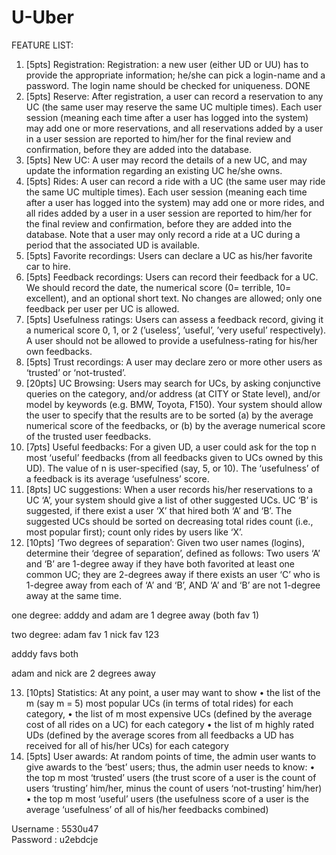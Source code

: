 # U-Uber

FEATURE LIST:

1) [5pts] Registration: Registration: a new user (either UD or UU) has to provide the appropriate information;
he/she can pick a login-name and a password. The login name should be checked for uniqueness.
DONE
2) [5pts] Reserve: After registration, a user can record a reservation to any UC (the same user may reserve
the same UC multiple times). Each user session (meaning each time after a user has logged into the system)
may add one or more reservations, and all reservations added by a user in a user session are reported to
him/her for the final review and confirmation, before they are added into the database.
3) [5pts] New UC: A user may record the details of a new UC, and may update the information regarding
an existing UC he/she owns.
4) [5pts] Rides: A user can record a ride with a UC (the same user may ride the same UC multiple times).
Each user session (meaning each time after a user has logged into the system) may add one or more rides,
and all rides added by a user in a user session are reported to him/her for the final review and confirmation,
before they are added into the database. Note that a user may only record a ride at a UC during a period
that the associated UD is available.
5) [5pts] Favorite recordings: Users can declare a UC as his/her favorite car to hire.
6) [5pts] Feedback recordings: Users can record their feedback for a UC. We should record the date, the
numerical score (0= terrible, 10= excellent), and an optional short text. No changes are allowed; only one
feedback per user per UC is allowed.
7) [5pts] Usefulness ratings: Users can assess a feedback record, giving it a numerical score 0, 1, or 2 (’useless’,
’useful’, ’very useful’ respectively). A user should not be allowed to provide a usefulness-rating for his/her
own feedbacks.
8) [5pts] Trust recordings: A user may declare zero or more other users as ‘trusted’ or ‘not-trusted’.
9) [20pts] UC Browsing: Users may search for UCs, by asking conjunctive queries on the category, and/or
address (at CITY or State level), and/or model by keywords (e.g. BMW, Toyota, F150). Your system should
allow the user to specify that the results are to be sorted (a) by the average numerical score of the feedbacks,
or (b) by the average numerical score of the trusted user feedbacks.
10) [7pts] Useful feedbacks: For a given UD, a user could ask for the top n most ‘useful’ feedbacks (from all
feedbacks given to UCs owned by this UD). The value of n is user-specified (say, 5, or 10). The ‘usefulness’
of a feedback is its average ‘usefulness’ score.
11) [8pts] UC suggestions: When a user records his/her reservations to a UC ‘A’, your system should give a
list of other suggested UCs. UC ‘B’ is suggested, if there exist a user ‘X’ that hired both ‘A’ and ‘B’. The
suggested UCs should be sorted on decreasing total rides count (i.e., most popular first); count only rides
by users like ‘X’.
12) [10pts] ‘Two degrees of separation’: Given two user names (logins), determine their ‘degree of separation’,
defined as follows: Two users ‘A’ and ‘B’ are 1-degree away if they have both favorited at least one common
UC; they are 2-degrees away if there exists an user ‘C’ who is 1-degree away from each of ‘A’ and ‘B’, AND
‘A’ and ‘B’ are not 1-degree away at the same time.

one degree:
adddy and adam are 1 degree away
(both fav 1)

two degree:
adam fav 1
nick fav 123

adddy favs both

adam and nick are 2 degrees away

13) [10pts] Statistics: At any point, a user may want to show
• the list of the m (say m = 5) most popular UCs (in terms of total rides) for each category,
• the list of m most expensive UCs (defined by the average cost of all rides on a UC) for each category
• the list of m highly rated UDs (defined by the average scores from all feedbacks a UD has received for
all of his/her UCs) for each category
14) [5pts] User awards: At random points of time, the admin user wants to give awards to the ‘best’ users;
thus, the admin user needs to know:
• the top m most ‘trusted’ users (the trust score of a user is the count of users ‘trusting’ him/her, minus
the count of users ‘not-trusting’ him/her)
• the top m most ‘useful’ users (the usefulness score of a user is the average ‘usefulness’ of all of his/her
feedbacks combined)




Username : 5530u47	
Password : u2ebdcje


